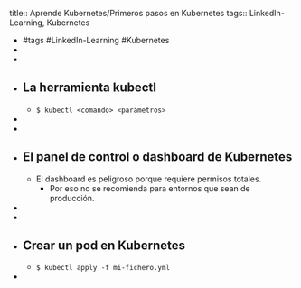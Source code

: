 title:: Aprende Kubernetes/Primeros pasos en Kubernetes
tags:: LinkedIn-Learning, Kubernetes

- #tags #LinkedIn-Learning #Kubernetes
-
-
- ## La herramienta kubectl
	- `$ kubectl <comando> <parámetros>`
-
-
- ## El panel de control o dashboard de Kubernetes
	- El dashboard es peligroso porque requiere permisos totales.
		- Por eso no se recomienda para entornos que sean de producción.
-
-
- ## Crear un pod en Kubernetes
	- `$ kubectl apply -f mi-fichero.yml`
-